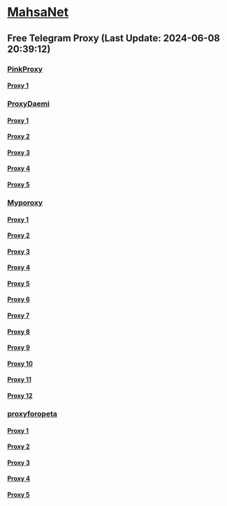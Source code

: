 
# [MahsaNet](https://t.me/mahsa_net)
## Free Telegram Proxy (Last Update: 2024-06-08 20:39:12)
### [PinkProxy](https://t.me/PinkProxy)
#### [Proxy 1](tg://proxy?server=88.80.135.94&port=7643&secret=7HQighJPBNMYVRNB6tdkVw)
### [ProxyDaemi](https://t.me/ProxyDaemi)
#### [Proxy 1](tg://proxy?server=103.69.224.221&port=6&secret=7HQighJPBNMYVRNB6tdkVw)
#### [Proxy 2](tg://proxy?server=88.80.135.99&port=7643&secret=7HQighJPBNMYVRNB6tdkVw)
#### [Proxy 3](tg://proxy?server=95.142.46.203&port=34443&secret=7HQighJPBNMYVRNB6tdkVw)
#### [Proxy 4](tg://proxy?server=195.2.76.56&port=34443&secret=7HQighJPBNMYVRNB6tdkVw)
#### [Proxy 5](tg://proxy?server=88.80.135.24&port=7643&secret=7HQighJPBNMYVRNB6tdkVw)
### [Myporoxy](https://t.me/Myporoxy)
#### [Proxy 1](tg://proxy?server=Site.cloudflare.com.www.play.com.dorkamos.baby&port=1919&secret=7HQighJPBNMYVRNB6tdkVw)
#### [Proxy 2](tg://proxy?server=One.Dash.cloudflare.com.www.play.google.com.avoxano.shop&port=1919&secret=7HQighJPBNMYVRNB6tdkVw)
#### [Proxy 3](tg://proxy?server=Access.cloudflare.com.www.google.com.jockero.sbs&port=1919&secret=7HQighJPBNMYVRNB6tdkVw)
#### [Proxy 4](tg://proxy?server=Site.cloudflare.com.www.play.com.dorkamos.baby&port=1919&secret=7HQighJPBNMYVRNB6tdkVw)
#### [Proxy 5](tg://proxy?server=One.Dash.cloudflare.com.www.play.google.com.avoxano.shop&port=1919&secret=7HQighJPBNMYVRNB6tdkVw)
#### [Proxy 6](tg://proxy?server=Dash.Cloudflare.com.www.google.com.hercoll.pw&port=1919&secret=7HQighJPBNMYVRNB6tdkVw)
#### [Proxy 7](tg://proxy?server=Site.cloudflare.com.www.play.com.dorkamos.baby&port=1919&secret=7HQighJPBNMYVRNB6tdkVw)
#### [Proxy 8](tg://proxy?server=Access.cloudflare.com.www.google.com.jockero.sbs&port=1919&secret=7HQighJPBNMYVRNB6tdkVw)
#### [Proxy 9](tg://proxy?server=Dash.Cloudflare.com.www.google.com.hercoll.pw&port=1919&secret=7HQighJPBNMYVRNB6tdkVw)
#### [Proxy 10](tg://proxy?server=Site.cloudflare.com.www.play.com.dorkamos.baby&port=1919&secret=7HQighJPBNMYVRNB6tdkVw)
#### [Proxy 11](tg://proxy?server=Access.cloudflare.com.www.google.com.jockero.sbs&port=1919&secret=7HQighJPBNMYVRNB6tdkVw)
#### [Proxy 12](tg://proxy?server=One.Dash.cloudflare.com.www.play.google.com.avoxano.shop&port=1919&secret=7HQighJPBNMYVRNB6tdkVw)
### [proxyforopeta](https://t.me/proxyforopeta)
#### [Proxy 1](tg://proxy?server=157.90.239.160&port=4896&secret=7HQighJPBNMYVRNB6tdkVw)
#### [Proxy 2](tg://proxy?server=88.80.135.99&port=7643&secret=7HQighJPBNMYVRNB6tdkVw)
#### [Proxy 3](tg://proxy?server=49.12.112.204&port=66&secret=7HQighJPBNMYVRNB6tdkVw)
#### [Proxy 4](tg://proxy?server=88.80.135.28&port=7643&secret=7HQighJPBNMYVRNB6tdkVw)
#### [Proxy 5](tg://proxy?server=185.115.161.241&port=43&secret=7HQighJPBNMYVRNB6tdkVw)

    